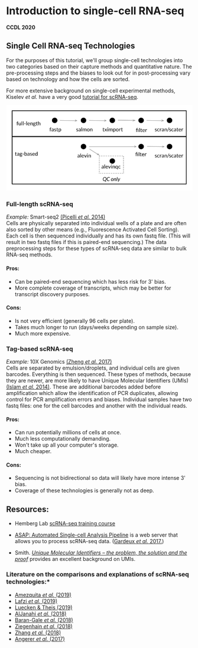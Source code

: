 # Introduction to single-cell RNA-seq

**CCDL 2020**

## Single Cell RNA-seq Technologies

For the purposes of this tutorial, we'll group single-cell technologies into two categories based on their capture methods and quantitative nature.
The pre-processing steps and the biases to look out for in post-processing vary based on technology and how the cells are sorted.

For more extensive background on single-cell experimental methods, Kiselev _et al._ have a very good [tutorial for scRNA-seq](https://scrnaseq-course.cog.sanger.ac.uk/website/index.html).

![**Overall view of full-length and tag-based workflows**](diagrams/overview_workflow.png)

### Full-length scRNA-seq  
*Example:* Smart-seq2 [(Picelli _et al._ 2014)](https://www.nature.com/articles/nprot.2014.006)    
Cells are physically separated into individual wells of a plate and are often also sorted by other means (e.g., Fluorescence Activated Cell Sorting).
Each cell is then sequenced individually and has its own fastq file.
(This will result in two fastq files if this is paired-end sequencing.)
The data preprocessing steps for these types of scRNA-seq data are similar to bulk RNA-seq methods.

#### Pros:  
- Can be paired-end sequencing which has less risk for 3' bias.  
- More complete coverage of transcripts, which may be better for transcript discovery purposes.   

#### Cons:  
- Is not very efficient (generally 96 cells per plate).  
- Takes much longer to run (days/weeks depending on sample size).
- Much more expensive.  

### Tag-based scRNA-seq  
*Example:* 10X Genomics [(Zheng _et al._ 2017)](https://www.ncbi.nlm.nih.gov/pubmed/28091601)    
Cells are separated by emulsion/droplets, and individual cells are given barcodes.
Everything is then sequenced.
These types of methods, because they are newer, are more likely to have Unique Molecular Identifiers (UMIs) [(Islam _et al._ 2014)](http://www.nature.com/doifinder/10.1038/nmeth.2772). 
These are additional barcodes added before amplification which allow the identification of PCR duplicates, allowing control for PCR amplification errors and biases.
Individual samples have two fastq files: one for the cell barcodes and another with the individual reads.

#### Pros:  
- Can run potentially millions of cells at once.   
- Much less computationally demanding.
- Won't take up all your computer's storage.  
- Much cheaper.  

#### Cons:  
- Sequencing is not bidirectional so data will likely have more intense 3' bias.  
- Coverage of these technologies is generally not as deep.  

## Resources:

- Hemberg Lab [scRNA-seq training course](https://scrnaseq-course.cog.sanger.ac.uk/website/index.html)

- [ASAP: Automated Single-cell Analysis Pipeline](https://asap.epfl.ch/) is a web server that allows you to process scRNA-seq data. ([Gardeux _et al._ 2017.](https://doi.org/10.1093/bioinformatics/btx337 ))

- Smith. [_Unique Molecular Identifiers – the problem, the solution and the proof_](https://cgatoxford.wordpress.com/2015/08/14/unique-molecular-identifiers-the-problem-the-solution-and-the-proof/) provides an excellent background on UMIs.

### Literature on the comparisons and explanations of scRNA-seq  technologies:*
- [Amezquita _et al._ (2019)](https://www.biorxiv.org/content/10.1101/590562v1)  
- [Lafzi _et al._ (2019)](https://doi.org/10.1038/s41596-018-0073-y)  
- [Luecken & Theis (2019)](https://doi.org/10.15252/msb.20188746)  
- [AlJanahi _et al._ (2018)](https://doi.org/10.1016/j.omtm.2018.07.003)  
- [Baran-Gale _et al._ (2018)](https://doi.org/10.1093/bfgp/elx035)  
- [Ziegenhain _et al._ (2018)](http://dx.doi.org/10.1016/j.molcel.2017.01.023)  
- [Zhang _et al._ (2018)](https://doi.org/10.1016/j.molcel.2018.10.020)  
- [Angerer _et al._ (2017)](http://dx.doi.org/10.1016/j.coisb.2017.07.004)  
